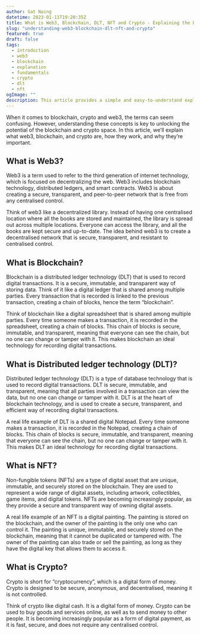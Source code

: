 ```yaml
---
author: Sat Naing
datetime: 2023-01-11T19:20:35Z
title: What is Web3, Blockchain, DLT, NFT and Crypto - Explaining the Basics
slug: "understanding-web3-blockchain-dlt-nft-and-crypto"
featured: true
draft: false
tags:
  - introduction
  - web3
  - blockchain
  - explanation
  - fundamentals
  - crypto
  - dlt
  - nft
ogImage: ""
description: This article provides a simple and easy-to-understand explanation of web3, blockchain, dlt, nft and crypto for non-technical audiences.
---
```


When it comes to blockchain, crypto and web3, the terms can seem confusing. However, understanding these concepts is key to unlocking the potential of the blockchain and crypto space. In this article, we’ll explain what web3, blockchain, and crypto are, how they work, and why they’re important.

## What is Web3?

Web3 is a term used to refer to the third generation of internet technology, which is focused on decentralizing the web. Web3 includes blockchain technology, distributed ledgers, and smart contracts. Web3 is about creating a secure, transparent, and peer-to-peer network that is free from any centralised control.

Think of web3 like a decentralized library. Instead of having one centralised location where all the books are stored and maintained, the library is spread out across multiple locations. Everyone can access the library, and all the books are kept secure and up-to-date. The idea behind web3 is to create a decentralised network that is secure, transparent, and resistant to centralised control.

## What is Blockchain?

Blockchain is a distributed ledger technology (DLT) that is used to record digital transactions. It is a secure, immutable, and transparent way of storing data. Think of it like a digital ledger that is shared among multiple parties. Every transaction that is recorded is linked to the previous transaction, creating a chain of blocks, hence the term “blockchain”.

Think of blockchain like a digital spreadsheet that is shared among multiple parties. Every time someone makes a transaction, it is recorded in the spreadsheet, creating a chain of blocks. This chain of blocks is secure, immutable, and transparent, meaning that everyone can see the chain, but no one can change or tamper with it. This makes blockchain an ideal technology for recording digital transactions.

## What is Distributed ledger technology (DLT)?

Distributed ledger technology (DLT) is a type of database technology that is used to record digital transactions. DLT is secure, immutable, and transparent, meaning that all parties involved in a transaction can view the data, but no one can change or tamper with it. DLT is at the heart of blockchain technology, and is used to create a secure, transparent, and efficient way of recording digital transactions.

A real life example of DLT is a shared digital Notepad. Every time someone makes a transaction, it is recorded in the Notepad, creating a chain of blocks. This chain of blocks is secure, immutable, and transparent, meaning that everyone can see the chain, but no one can change or tamper with it. This makes DLT an ideal technology for recording digital transactions.

## What is NFT?

Non-fungible tokens (NFTs) are a type of digital asset that are unique, immutable, and securely stored on the blockchain. They are used to represent a wide range of digital assets, including artwork, collectibles, game items, and digital tokens. NFTs are becoming increasingly popular, as they provide a secure and transparent way of owning digital assets.

A real life example of an NFT is a digital painting. The painting is stored on the blockchain, and the owner of the painting is the only one who can control it. The painting is unique, immutable, and securely stored on the blockchain, meaning that it cannot be duplicated or tampered with. The owner of the painting can also trade or sell the painting, as long as they have the digital key that allows them to access it.

## What is Crypto?

Crypto is short for “cryptocurrency”, which is a digital form of money. Crypto is designed to be secure, anonymous, and decentralised, meaning it is not controlled.

Think of crypto like digital cash. It is a digital form of money. Crypto can be used to buy goods and services online, as well as to send money to other people. It is becoming increasingly popular as a form of digital payment, as it is fast, secure, and does not require any centralised control.
